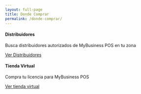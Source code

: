 ```yaml
---
layout: full-page
title: Donde Comprar
permalink: /donde-comprar/
---
```


  <div class="more-products text-center padding-lv4-bottom">
    <div class="row">
      <div class="product col-sm-6 padding-lv4-bottom">
        <div class="icon text-center">
          <i class="fas fa-truck success-color"></i>
        </div>
        <h4>Distribuidores</h4>
        <p class="text-center body-xl-color font-size-sm">
          Busca distribuidores autorizados de MyBusiness POS en tu zona
        </p>
        <a href="/donde-comprar/distribuidores" class="btn btn-primary">Ver Distribuidores</a>
      </div>
      <div class="product col-sm-6 padding-lv4-bottom">
        <div class="icon text-center">
          <i class="fas fa-shopping-cart warning-color"></i>
        </div>
        <h4>Tienda Virtual</h4>
        <p class="text-center body-xl-color font-size-sm">
          Compra tu licencia para MyBusiness POS
        </p>
        <a href="/donde-comprar/tienda-virtual/mybusiness" class="btn btn-primary">Ver tienda virtual</a>
      </div>
    </div>
  </div>

